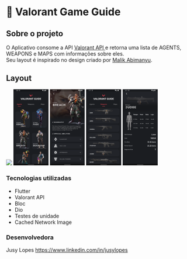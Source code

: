 # 🔫 Valorant Game Guide
## Sobre o projeto

O Aplicativo consome a API [Valorant API
](https://valorant-api.com) e retorna uma lista de AGENTS, WEAPONS e MAPS com informações sobre eles.
<br>Seu layout é inspirado no design criado por [Malik Abimanyu](https://dribbble.com/shots/14073476-Valorant-Agents).</br>


## Layout 
<p>
<img src="screenshots/gif_app.gif" width="19%">
<img src="screenshots/Screenshot_1.png" width="19%">
<img src="screenshots/Screenshot_2.png" width="19%">
<img src="screenshots/Screenshot_3.png" width="19%">
<img src="screenshots/Screenshot_4.png" width="19%">
</p>


### Tecnologias utilizadas

* Flutter
* Valorant API
* Bloc
* Dio
* Testes de unidade
* Cached Network Image


### Desenvolvedora

Jusy Lopes
https://www.linkedin.com/in/jusylopes
